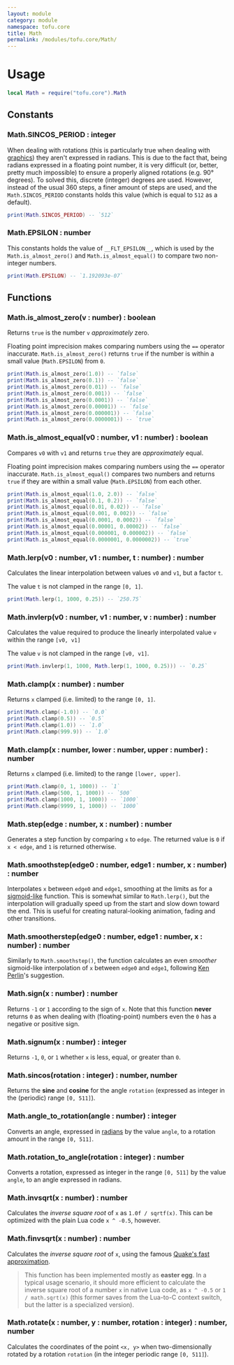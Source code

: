 ```yaml
---
layout: module
category: module
namespace: tofu.core
title: Math
permalink: /modules/tofu.core/Math/
---
```

# Usage

```lua
local Math = require("tofu.core").Math
```

## Constants

### Math.**SINCOS_PERIOD** : integer

When dealing with rotations (this is particularly true when dealing with [graphics](/modules/tofu.graphics/Canvas)) they aren't expressed in radians. This is due to the fact that, being radians expressed in a floating point number, it is very difficult (or, better, pretty much impossible) to ensure a properly aligned rotations (e.g. 90° degrees). To solved this, discrete (integer) degrees are used. However, instead of the usual 360 steps, a finer amount of steps are used, and the `Math.SINCOS_PERIOD` constants holds this value (which is equal to `512` as a default).

```lua
print(Math.SINCOS_PERIOD) -- `512`
```

### Math.**EPSILON** : number

This constants holds the value of `__FLT_EPSILON__`, which is used by the `Math.is_almost_zero()` and `Math.is_almost_equal()` to compare two non-integer numbers.

```lua
print(Math.EPSILON) -- `1.192093e-07`
```

## Functions

### Math.**is_almost_zero**(v : number) : boolean

Returns `true` is the number `v` *approximately* zero.

Floating point imprecision makes comparing numbers using the `==` operator inaccurate. `Math.is_almost_zero()` returns `true` if the number is within a small value (`Math.EPSILON`) from `0`.

```lua
print(Math.is_almost_zero(1.0)) -- `false`
print(Math.is_almost_zero(0.1)) -- `false`
print(Math.is_almost_zero(0.01)) -- `false`
print(Math.is_almost_zero(0.001)) -- `false`
print(Math.is_almost_zero(0.0001)) -- `false`
print(Math.is_almost_zero(0.00001)) -- `false`
print(Math.is_almost_zero(0.000001)) -- `false`
print(Math.is_almost_zero(0.0000001)) -- `true`
```

### Math.**is_almost_equal**(v0 : number, v1 : number) : boolean

Compares `v0` with `v1` and returns `true` they are *approximately* equal.

Floating point imprecision makes comparing numbers using the `==` operator inaccurate. `Math.is_almost_equal()` compares two numbers and returns `true` if they are within a small value (`Math.EPSILON`) from each other.

```lua
print(Math.is_almost_equal(1.0, 2.0)) -- `false`
print(Math.is_almost_equal(0.1, 0.2)) -- `false`
print(Math.is_almost_equal(0.01, 0.02)) -- `false`
print(Math.is_almost_equal(0.001, 0.002)) -- `false`
print(Math.is_almost_equal(0.0001, 0.0002)) -- `false`
print(Math.is_almost_equal(0.00001, 0.00002)) -- `false`
print(Math.is_almost_equal(0.000001, 0.000002)) -- `false`
print(Math.is_almost_equal(0.0000001, 0.0000002)) -- `true`
```

### Math.**lerp**(v0 : number, v1 : number, t : number) : number

Calculates the linear interpolation between values `v0` and `v1`, but a factor `t`.

The value `t` is not clamped in the range `[0, 1]`.

```lua
print(Math.lerp(1, 1000, 0.25)) -- `250.75`
```

### Math.**invlerp**(v0 : number, v1 : number, v : number) : number

Calculates the value required to produce the linearly interpolated value `v` within the range `[v0, v1]` 

The value `v` is not clamped in the range `[v0, v1]`.

```lua
print(Math.invlerp(1, 1000, Math.lerp(1, 1000, 0.25))) -- `0.25`
```

### Math.**clamp**(x : number) : number

Returns `x` clamped (i.e. limited) to the range `[0, 1]`.

```lua
print(Math.clamp(-1.0)) -- `0.0`
print(Math.clamp(0.5)) -- `0.5`
print(Math.clamp(1.0)) -- `1.0`
print(Math.clamp(999.9)) -- `1.0`
```

### Math.**clamp**(x : number, lower : number, upper : number) : number

Returns `x` clamped (i.e. limited) to the range `[lower, upper]`.

```lua
print(Math.clamp(0, 1, 1000)) -- `1`
print(Math.clamp(500, 1, 1000)) -- `500`
print(Math.clamp(1000, 1, 1000)) -- `1000`
print(Math.clamp(9999, 1, 1000)) -- `1000`
```

### Math.**step**(edge : number, x : number) : number

Generates a step function by comparing `x` to `edge`. The returned value is `0` if `x < edge`, and `1` is returned otherwise.

### Math.**smoothstep**(edge0 : number, edge1 : number, x : number) : number

Interpolates `x` between `edge0` and `edge1`, smoothing at the limits as for a [sigmoid-like](https://en.wikipedia.org/wiki/Sigmoid_function) function. This is somewhat similar to `Math.lerp()`, but the interpolation will gradually speed up from the start and slow down toward the end. This is useful for creating natural-looking animation, fading and other transitions.

### Math.**smootherstep**(edge0 : number, edge1 : number, x : number) : number

Similarly to `Math.smoothstep()`, the function calculates an even *smoother* sigmoid-like interpolation of `x` between `edge0` and `edge1`, following [Ken Perlin](https://en.wikipedia.org/wiki/Ken_Perlin)'s suggestion.

### Math.**sign**(x : number) : number

Returns `-1` or `1` according to the sign of `x`. Note that this function **never** returns `0` as when dealing with (floating-point) numbers even the `0` has a negative or positive sign.

### Math.**signum**(x : number) : integer

Returns `-1`, `0`, or `1` whether `x` is less, equal, or greater than `0`.

### Math.**sincos**(rotation : integer) : number, number

Returns the **sine** and **cosine** for the angle `rotation` (expressed as integer in the (periodic) range `[0, 511]`).

### Math.**angle_to_rotation**(angle : number) : integer

Converts an angle, expressed in [radians](https://en.wikipedia.org/wiki/Radian) by the value `angle`, to a rotation amount in the range `[0, 511]`.

### Math.**rotation_to_angle**(rotation : integer) : number

Converts a rotation, expressed as integer in the range `[0, 511]` by the value `angle`, to an angle expressed in radians.

### Math.**invsqrt**(x : number) : number

Calculates the *inverse square root* of `x` as `1.0f / sqrtf(x)`. This can be optimized with the plain Lua code `x ^ -0.5`, however.

### Math.**finvsqrt**(x : number) : number

Calculates the *inverse square root* of `x`, using the famous [Quake's fast approximation](https://en.wikipedia.org/wiki/Fast_inverse_square_root).

> This function has been implemented mostly as **easter egg**. In a typical usage scenario, it should more efficient to calculate the inverse square root of a number `x` in native Lua code, as `x ^ -0.5` or `1 / math.sqrt(x)` (this former saves from the Lua-to-C context switch, but the latter is a specialized version).

### Math.**rotate**(x : number, y : number, rotation : integer) : number, number

Calculates the coordinates of the point `<x, y>` when two-dimensionally rotated by a rotation `rotation` (in the integer periodic range `[0, 511]`).
